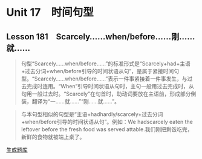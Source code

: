 ﻿ # Unit 17　时间句型
 ## Lesson 181　Scarcely……when/before……刚……就……
 
> 句型“Scarcely……when/before……”的标准形式是“Scarcely+had+主语+过去分词+when/before引导的时间状语从句”，是属于紧接时间句型。“Scarcely……when/before……”表示一件事紧接着一件事发生，与过去完成时连用。“When”引导时间状语从句时，主句一般用过去完成时，从句用一般过去时。“Scarcely”在句首时，助动词要放在主语前，形成部分倒装，翻译为“一……就……”“刚……就……”。

> 与本句型相似的句型是“主语+hadhardly/scarcely+过去分词+when/before引导的时间状语从句”。例如：We hadscarcely eaten the leftover before the fresh food was served attable.我们刚把剩饭吃完，新鲜的食物就被端上桌了。


 [生成题库](./sentence/f181.json)